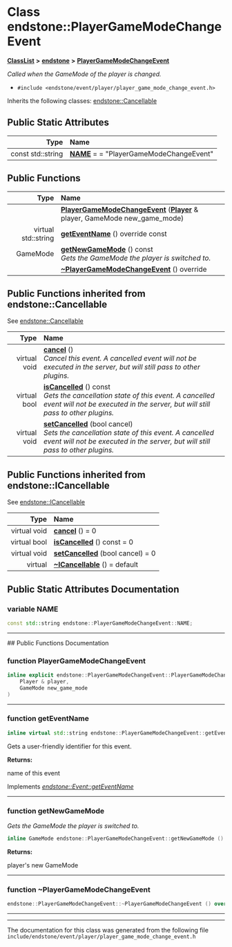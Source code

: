 

# Class endstone::PlayerGameModeChangeEvent



[**ClassList**](annotated.md) **>** [**endstone**](namespaceendstone.md) **>** [**PlayerGameModeChangeEvent**](classendstone_1_1PlayerGameModeChangeEvent.md)



_Called when the GameMode of the player is changed._ 

* `#include <endstone/event/player/player_game_mode_change_event.h>`



Inherits the following classes: [endstone::Cancellable](classendstone_1_1Cancellable.md)
































## Public Static Attributes

| Type | Name |
| ---: | :--- |
|  const std::string | [**NAME**](#variable-name)   = = "PlayerGameModeChangeEvent"<br> |










































## Public Functions

| Type | Name |
| ---: | :--- |
|   | [**PlayerGameModeChangeEvent**](#function-playergamemodechangeevent) ([**Player**](classendstone_1_1Player.md) & player, GameMode new\_game\_mode) <br> |
| virtual std::string | [**getEventName**](#function-geteventname) () override const<br> |
|  GameMode | [**getNewGameMode**](#function-getnewgamemode) () const<br>_Gets the GameMode the player is switched to._  |
|   | [**~PlayerGameModeChangeEvent**](#function-playergamemodechangeevent) () override<br> |


## Public Functions inherited from endstone::Cancellable

See [endstone::Cancellable](classendstone_1_1Cancellable.md)

| Type | Name |
| ---: | :--- |
| virtual void | [**cancel**](classendstone_1_1Cancellable.md#function-cancel) () <br>_Cancel this event. A cancelled event will not be executed in the server, but will still pass to other plugins._  |
| virtual bool | [**isCancelled**](classendstone_1_1Cancellable.md#function-iscancelled) () const<br>_Gets the cancellation state of this event. A cancelled event will not be executed in the server, but will still pass to other plugins._  |
| virtual void | [**setCancelled**](classendstone_1_1Cancellable.md#function-setcancelled) (bool cancel) <br>_Sets the cancellation state of this event. A cancelled event will not be executed in the server, but will still pass to other plugins._  |


## Public Functions inherited from endstone::ICancellable

See [endstone::ICancellable](classendstone_1_1ICancellable.md)

| Type | Name |
| ---: | :--- |
| virtual void | [**cancel**](classendstone_1_1ICancellable.md#function-cancel) () = 0<br> |
| virtual bool | [**isCancelled**](classendstone_1_1ICancellable.md#function-iscancelled) () const = 0<br> |
| virtual void | [**setCancelled**](classendstone_1_1ICancellable.md#function-setcancelled) (bool cancel) = 0<br> |
| virtual  | [**~ICancellable**](classendstone_1_1ICancellable.md#function-icancellable) () = default<br> |
















































































## Public Static Attributes Documentation




### variable NAME 

```C++
const std::string endstone::PlayerGameModeChangeEvent::NAME;
```




<hr>
## Public Functions Documentation




### function PlayerGameModeChangeEvent 

```C++
inline explicit endstone::PlayerGameModeChangeEvent::PlayerGameModeChangeEvent (
    Player & player,
    GameMode new_game_mode
) 
```




<hr>



### function getEventName 

```C++
inline virtual std::string endstone::PlayerGameModeChangeEvent::getEventName () override const
```



Gets a user-friendly identifier for this event.




**Returns:**

name of this event 





        
Implements [*endstone::Event::getEventName*](classendstone_1_1Event.md#function-geteventname)


<hr>



### function getNewGameMode 

_Gets the GameMode the player is switched to._ 
```C++
inline GameMode endstone::PlayerGameModeChangeEvent::getNewGameMode () const
```





**Returns:**

player's new GameMode 





        

<hr>



### function ~PlayerGameModeChangeEvent 

```C++
endstone::PlayerGameModeChangeEvent::~PlayerGameModeChangeEvent () override
```




<hr>

------------------------------
The documentation for this class was generated from the following file `include/endstone/event/player/player_game_mode_change_event.h`

